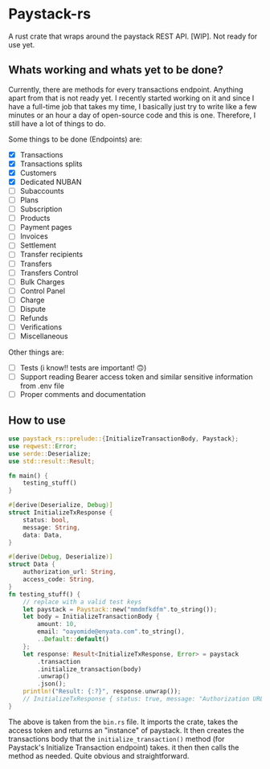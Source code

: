 # Paystack-rs

A rust crate that wraps around the paystack REST API. [WIP]. Not ready for use yet.

## Whats working and whats yet to be done?

Currently, there are methods for every transactions endpoint. Anything apart from that is not ready yet. I recently started working on it and since I have a full-time job that takes my time, I basically just try to write like a few minutes or an hour a day of open-source code and this is one. Therefore, I still have a lot of things to do.

Some things to be done (Endpoints) are:

- [x] Transactions
- [x] Transactions splits
- [x] Customers
- [x] Dedicated NUBAN
- [ ] Subaccounts
- [ ] Plans
- [ ] Subscription
- [ ] Products
- [ ] Payment pages
- [ ] Invoices
- [ ] Settlement
- [ ] Transfer recipients
- [ ] Transfers
- [ ] Transfers Control
- [ ] Bulk Charges
- [ ] Control Panel
- [ ] Charge
- [ ] Dispute
- [ ] Refunds
- [ ] Verifications
- [ ] Miscellaneous

Other things are:

- [ ] Tests (i know!! tests are important! 🙃)
- [ ] Support reading Bearer access token and similar sensitive information from .env file
- [ ] Proper comments and documentation

## How to use

```rust
use paystack_rs::prelude::{InitializeTransactionBody, Paystack};
use reqwest::Error;
use serde::Deserialize;
use std::result::Result;

fn main() {
    testing_stuff()
}

#[derive(Deserialize, Debug)]
struct InitializeTxResponse {
    status: bool,
    message: String,
    data: Data,
}

#[derive(Debug, Deserialize)]
struct Data {
    authorization_url: String,
    access_code: String,
}
fn testing_stuff() {
    // replace with a valid test keys
    let paystack = Paystack::new("mmdmfkdfm".to_string());
    let body = InitializeTransactionBody {
        amount: 10,
        email: "oayomide@enyata.com".to_string(),
        ..Default::default()
    };
    let response: Result<InitializeTxResponse, Error> = paystack
        .transaction
        .initialize_transaction(body)
        .unwrap()
        .json();
    println!("Result: {:?}", response.unwrap());
    // InitializeTxResponse { status: true, message: "Authorization URL created", data: Data { authorization_url: "https://checkout.paystack.com/gx9mi6ihvnw5s9s", access_code: "gx9mi6ihvnw5s9s" } }
}
```

The above is taken from the `bin.rs` file. It imports the crate, takes the access token and returns an "instance" of paystack. It then creates the transactions body that the `initialize_transaction()` method (for Paystack's Initialize Transaction endpoint) takes. it then then calls the method as needed. Quite obvious and straightforward.

